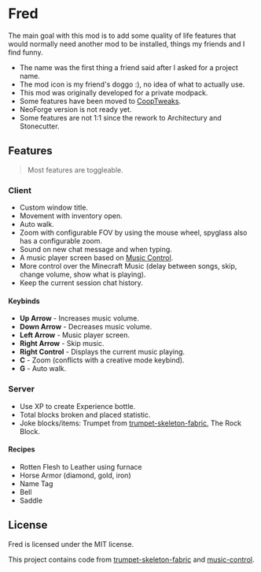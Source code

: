 # Fred

The main goal with this mod is to add some quality of life features that would normally need another mod to be installed, things my friends and I find funny.

- The name was the first thing a friend said after I asked for a project name.
- The mod icon is my friend's doggo :), no idea of what to actually use.
- This mod was originally developed for a private modpack.
- Some features have been moved to [CoopTweaks](https://github.com/Kyagara/CoopTweaks).
- NeoForge version is not ready yet.
- Some features are not 1:1 since the rework to Architectury and Stonecutter.

## Features

> Most features are toggleable.

### Client

- Custom window title.
- Movement with inventory open.
- Auto walk.
- Zoom with configurable FOV by using the mouse wheel, spyglass also has a configurable zoom.
- Sound on new chat message and when typing.
- A music player screen based on [Music Control](https://github.com/sf-inc/music_control).
- More control over the Minecraft Music (delay between songs, skip, change volume, show what is playing).
- Keep the current session chat history.

#### Keybinds

- **Up Arrow** - Increases music volume.
- **Down Arrow** - Decreases music volume.
- **Left Arrow** - Music player screen.
- **Right Arrow** - Skip music.
- **Right Control** - Displays the current music playing.
- **C** - Zoom (conflicts with a creative mode keybind).
- **G** - Auto walk.

### Server

- Use XP to create Experience bottle.
- Total blocks broken and placed statistic.
- Joke blocks/items: Trumpet from [trumpet-skeleton-fabric](https://github.com/JamiesWhiteShirt/trumpet-skeleton-fabric/), The Rock Block.

#### Recipes

- Rotten Flesh to Leather using furnace
- Horse Armor (diamond, gold, iron)
- Name Tag
- Bell
- Saddle

## License

Fred is licensed under the MIT license.

This project contains code from [trumpet-skeleton-fabric](https://github.com/JamiesWhiteShirt/trumpet-skeleton-fabric/) and [music-control](https://github.com/sf-inc/music_control).
